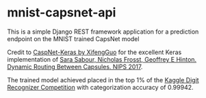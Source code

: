 # mnist-capsnet-api
This is a simple Django REST framework application for a prediction endpoint on the MNIST trained CapsNet model

Credit to [CaspNet-Keras by XifengGuo](https://github.com/XifengGuo/CapsNet-Keras) for the excellent Keras implementation of [Sara Sabour, Nicholas Frosst, Geoffrey E Hinton. Dynamic Routing Between Capsules. NIPS 2017](https://arxiv.org/abs/1710.09829).

The trained model achieved placed in the top 1% of the [Kaggle Digit Recognizer Competition](https://www.kaggle.com/c/digit-recognizer/leaderboard) with categorization accuracy of 0.99942.

